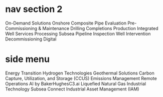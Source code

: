 
# nav section 2
On-Demand Solutions 
Onshore Composite Pipe
Evaluation 
Pre-Commissioning & Maintenance 
Drilling 
Completions 
Production 
Integrated Well Services 
Processing 
Subsea 
Pipeline Inspection
Well Intervention 
Decommissioning 
Digital 


# side menu

Energy Transition
Hydrogen Technologies
Geothermal Solutions
Carbon Capture, Utilization, and Storage (CCUS)
Emissions Management
Remote Operations
AI by BakerHughesC3.ai
Liquefied Natural Gas
Industrial Technology
Subsea Connect
Industrial Asset Management (IAM)